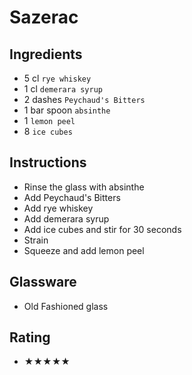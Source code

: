 # Sazerac

## Ingredients
- 5 cl `rye whiskey`
- 1 cl `demerara syrup`
- 2 dashes `Peychaud's Bitters`
- 1 bar spoon `absinthe`
- 1 `lemon peel`
- 8 `ice cubes`

## Instructions
- Rinse the glass with absinthe
- Add Peychaud's Bitters
- Add rye whiskey
- Add demerara syrup
- Add ice cubes and stir for 30 seconds
- Strain
- Squeeze and add lemon peel

## Glassware
- Old Fashioned glass

## Rating
- ★★★★★